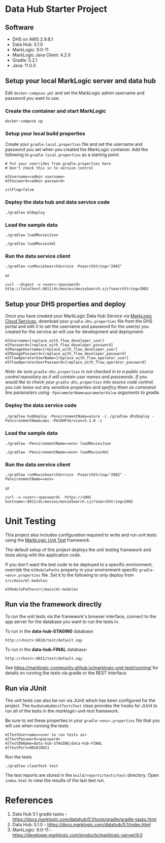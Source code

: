# Data Hub Starter Project

## Software
* DHS on AWS 2.9.8.1
* Data Hub: 5.1.0
* MarkLogic: 9.0-11
* MarkLogic Java Client: 4.2.0
* Gradle: 5.2.1
* Java: 11.0.3

## Setup your local MarkLogic server and data hub
Edit `docker-compose.yml` and set the MarkLogic admin username and password you want to use.

### Create the container and start MarkLogic

```docker-compose up```

### Setup your local build properties
Create your `gradle-local.properties` file and set the username and password you set when you created the MarkLogic container. Add the following to `gradle-local.properties` as a starting point:

```
# Put your overrides from gradle.properties here
# Don't check this in to version control

mlUsername=<admin username>
mlPassword=<admin password>

sslFlag=false
```

### Deploy the data hub and data service code

```./gradlew mlDeploy```

### Load the sample data

```./gradlew loadMoviesJson```

```./gradlew loadMoviesXml```

### Run the data service client
```
./gradlew runMovieSearchService -PsearchString="2002"
```
or
```
curl --digest -u <user>:<password>  http://localhost:8011/ds/movies/movieSearch.sjs?searchString=2002
```

## Setup your DHS properties and deploy
Once you have created your MarkLogic Data Hub Service via [MarkLogic Cloud Services](https://docs.marklogic.com/cloudservices/), download your `gradle-dhs.properties` file from the DHS portal and edit it to set the username and password for the user(s) you created for the service an will use for development and deployment:

```
mlUsername=[replace_with_flow_developer_user]
mlPassword=[replace_with_flow_developer_password]
mlManageUsername=[replace_with_flow_developer_user]
mlManagePassword=[replace_with_flow_developer_password]
mlFlowOperatorUserName=[replace_with_flow_operator_user]
mlFlowOperatorUserPassword=[replace_with_flow_operator_password]
```

_Note: be sure `gradle-dhs.properties` is not checked in to a public source control repository as it will contain user names and passwords. If you would like to check your `gradle-dhs.properties` into source code control, you can leave out any sensitive properties and speficy them as command line parameters using `-PparameterName=parameterValue` arguments to gradle._

### Deploy the data service code
```./gradlew hubDeploy -PenvironmentName=azure -i```
```./gradlew dhsDeploy -PenvironmentName=aws -PmlDHFVersion=5.1.0 -i```

### Load the sample data

```./gradlew -PenvironmentName=<env> loadMoviesJson```

```./gradlew -PenvironmentName=<env> loadMoviesXml```

### Run the data service client
```
./gradlew runMovieSearchService -PsearchString="2002" -PenvironmentName=<env>
```
or
```
curl -u <user>:<password>  https://<DHS hostname>:8011/ds/movies/movieSearch.sjs?searchString=2002
```

# Unit Testing
This project also includes configuration required to write and run unit tests using the [MarkLogic Unit Test](https://marklogic-community.github.io/marklogic-unit-test/) framework.

The default setup of this project deploys the unit testing framework and tests along with the application code. 

If you don't want the test code to be deployed to a specific environment, override the `mlModulePaths` property in your environment-specific `gradle-<env>.properties` file. Set it to the following to only deploy from `src/main/ml-modules`:

```
mlModulePaths=src/main/ml-modules
```

## Run via the framework directly
To run the unit tests via the framework's browser interface, connect to the app server for the database you want to run the tests in.

To run in the __data-hub-STAGING__ database:

```
http://<host>:8010/test/default.xqy
```

To run in the __data-hub-FINAL__ database:

```
http://<host>:8011/test/default.xqy
```

See https://marklogic-community.github.io/marklogic-unit-test/running/ for details on running the tests via gradle or the REST interface.

## Run via JUnit
The unit tests can also be run via JUnit which has been configured for the project. The `RunDataHubUnitTestsTest` class provides the hooks for JUnit to run all of the tests in the _marklogic-unit-test_ framework.

Be sure to set these properties in your `gradle-<env>.properties` file that you will use when running the tests:

```
mlTestUsername=<user to run tests as>
mlTestPassword=<password>
mlTestDbName=data-hub-STAGING|data-hub-FINAL
mlTestPort=8010|8011
```

Run the tests

```
./gradlew cleanTest test
```

The test reports are stored in the `build/reports/tests/test` directory. Open `index.html` to view the results of the last test run.

# References
1. Data Hub 5.1 gradle tasks - https://docs.marklogic.com/datahub/5.1/tools/gradle/gradle-tasks.html
2. Data Hub: 5.1.0 - https://docs.marklogic.com/datahub/5.1/index.html
3. MarkLogic: 9.0-11 - https://developer.marklogic.com/products/marklogic-server/9.0
